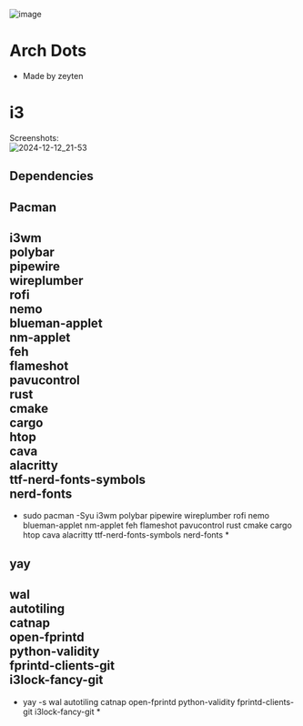 ![image](https://github.com/user-attachments/assets/65766207-72ff-4373-9d14-0403dec7e37c)
# Arch Dots <br>
* Made by zeyten



# i3 <br>
Screenshots: <br>
![2024-12-12_21-53](https://github.com/user-attachments/assets/987df2de-6f1b-46bd-92c3-1ff018e7f53e)

## Dependencies <br>

## Pacman <br>

i3wm<br>
polybar<br>
pipewire<br>
wireplumber<br>
rofi<br>
nemo<br>
blueman-applet<br>
nm-applet<br>
feh<br>
flameshot<br>
pavucontrol<br>
rust<br>
cmake<br>
cargo<br>
htop<br>
cava<br>
alacritty<br>
ttf-nerd-fonts-symbols<br>
nerd-fonts<br>
-------------------------------------------------------------------------------------------------------------------------------------------------------------------------------------------
* sudo pacman -Syu i3wm polybar pipewire wireplumber rofi nemo blueman-applet nm-applet feh flameshot pavucontrol rust cmake cargo htop cava alacritty ttf-nerd-fonts-symbols nerd-fonts *

## yay <br>

wal<br>
autotiling<br>
catnap<br>
open-fprintd<br>
python-validity<br>
fprintd-clients-git<br>
i3lock-fancy-git<br>
----------------------------------------------------------------------------------------------------
* yay -s wal autotiling catnap open-fprintd python-validity fprintd-clients-git i3lock-fancy-git *
